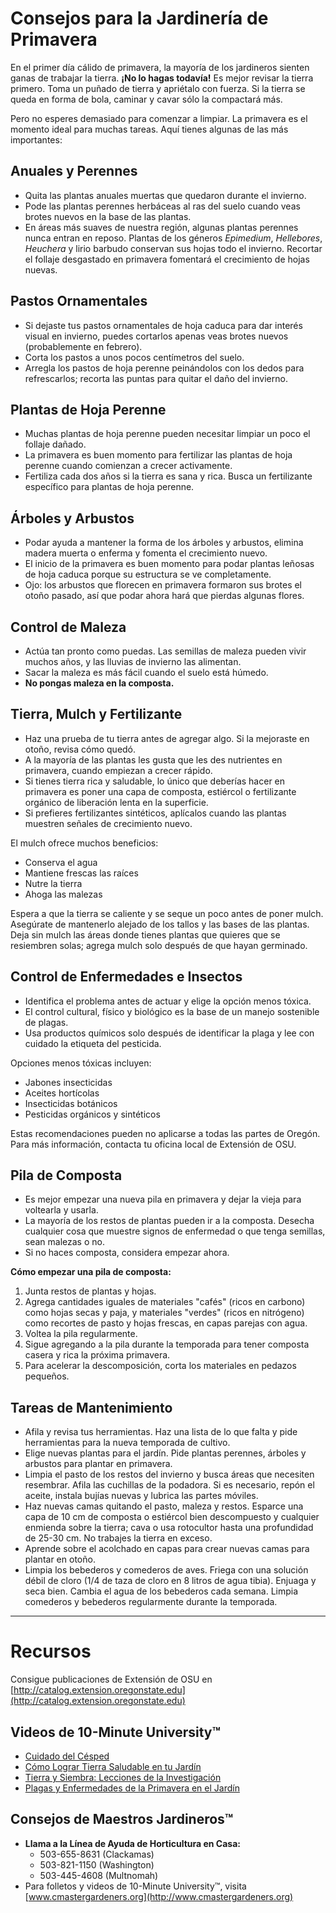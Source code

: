 # Consejos para la Jardinería de Primavera

En el primer día cálido de primavera, la mayoría de los jardineros sienten ganas de trabajar la tierra. **¡No lo hagas todavía!** Es mejor revisar la tierra primero. Toma un puñado de tierra y apriétalo con fuerza. Si la tierra se queda en forma de bola, caminar y cavar sólo la compactará más.

Pero no esperes demasiado para comenzar a limpiar. La primavera es el momento ideal para muchas tareas. Aquí tienes algunas de las más importantes:

## Anuales y Perennes

- Quita las plantas anuales muertas que quedaron durante el invierno.
- Pode las plantas perennes herbáceas al ras del suelo cuando veas brotes nuevos en la base de las plantas.
- En áreas más suaves de nuestra región, algunas plantas perennes nunca entran en reposo. Plantas de los géneros *Epimedium*, *Hellebores*, *Heuchera* y lirio barbudo conservan sus hojas todo el invierno. Recortar el follaje desgastado en primavera fomentará el crecimiento de hojas nuevas.

## Pastos Ornamentales

- Si dejaste tus pastos ornamentales de hoja caduca para dar interés visual en invierno, puedes cortarlos apenas veas brotes nuevos (probablemente en febrero).
- Corta los pastos a unos pocos centímetros del suelo.
- Arregla los pastos de hoja perenne peinándolos con los dedos para refrescarlos; recorta las puntas para quitar el daño del invierno.

## Plantas de Hoja Perenne

- Muchas plantas de hoja perenne pueden necesitar limpiar un poco el follaje dañado.
- La primavera es buen momento para fertilizar las plantas de hoja perenne cuando comienzan a crecer activamente.
- Fertiliza cada dos años si la tierra es sana y rica. Busca un fertilizante específico para plantas de hoja perenne.

## Árboles y Arbustos

- Podar ayuda a mantener la forma de los árboles y arbustos, elimina madera muerta o enferma y fomenta el crecimiento nuevo.
- El inicio de la primavera es buen momento para podar plantas leñosas de hoja caduca porque su estructura se ve completamente.
- Ojo: los arbustos que florecen en primavera formaron sus brotes el otoño pasado, así que podar ahora hará que pierdas algunas flores.

## Control de Maleza

- Actúa tan pronto como puedas. Las semillas de maleza pueden vivir muchos años, y las lluvias de invierno las alimentan.
- Sacar la maleza es más fácil cuando el suelo está húmedo.
- **No pongas maleza en la composta.**

## Tierra, Mulch y Fertilizante

- Haz una prueba de tu tierra antes de agregar algo. Si la mejoraste en otoño, revisa cómo quedó.
- A la mayoría de las plantas les gusta que les des nutrientes en primavera, cuando empiezan a crecer rápido.
- Si tienes tierra rica y saludable, lo único que deberías hacer en primavera es poner una capa de composta, estiércol o fertilizante orgánico de liberación lenta en la superficie.
- Si prefieres fertilizantes sintéticos, aplícalos cuando las plantas muestren señales de crecimiento nuevo.

El mulch ofrece muchos beneficios:
- Conserva el agua
- Mantiene frescas las raíces
- Nutre la tierra
- Ahoga las malezas

Espera a que la tierra se caliente y se seque un poco antes de poner mulch. Asegúrate de mantenerlo alejado de los tallos y las bases de las plantas. Deja sin mulch las áreas donde tienes plantas que quieres que se resiembren solas; agrega mulch solo después de que hayan germinado.

## Control de Enfermedades e Insectos

- Identifica el problema antes de actuar y elige la opción menos tóxica.
- El control cultural, físico y biológico es la base de un manejo sostenible de plagas.
- Usa productos químicos solo después de identificar la plaga y lee con cuidado la etiqueta del pesticida.

Opciones menos tóxicas incluyen:
- Jabones insecticidas
- Aceites hortícolas
- Insecticidas botánicos
- Pesticidas orgánicos y sintéticos

Estas recomendaciones pueden no aplicarse a todas las partes de Oregón. Para más información, contacta tu oficina local de Extensión de OSU.

## Pila de Composta

- Es mejor empezar una nueva pila en primavera y dejar la vieja para voltearla y usarla.
- La mayoría de los restos de plantas pueden ir a la composta. Desecha cualquier cosa que muestre signos de enfermedad o que tenga semillas, sean malezas o no.
- Si no haces composta, considera empezar ahora.

**Cómo empezar una pila de composta:**
1. Junta restos de plantas y hojas.
2. Agrega cantidades iguales de materiales "cafés" (ricos en carbono) como hojas secas y paja, y materiales "verdes" (ricos en nitrógeno) como recortes de pasto y hojas frescas, en capas parejas con agua.
3. Voltea la pila regularmente.
4. Sigue agregando a la pila durante la temporada para tener composta casera y rica la próxima primavera.
5. Para acelerar la descomposición, corta los materiales en pedazos pequeños.

## Tareas de Mantenimiento

- Afila y revisa tus herramientas. Haz una lista de lo que falta y pide herramientas para la nueva temporada de cultivo.
- Elige nuevas plantas para el jardín. Pide plantas perennes, árboles y arbustos para plantar en primavera.
- Limpia el pasto de los restos del invierno y busca áreas que necesiten resembrar. Afila las cuchillas de la podadora. Si es necesario, repón el aceite, instala bujías nuevas y lubrica las partes móviles.
- Haz nuevas camas quitando el pasto, maleza y restos. Esparce una capa de 10 cm de composta o estiércol bien descompuesto y cualquier enmienda sobre la tierra; cava o usa rotocultor hasta una profundidad de 25-30 cm. No trabajes la tierra en exceso.
- Aprende sobre el acolchado en capas para crear nuevas camas para plantar en otoño.
- Limpia los bebederos y comederos de aves. Friega con una solución débil de cloro (1/4 de taza de cloro en 8 litros de agua tibia). Enjuaga y seca bien. Cambia el agua de los bebederos cada semana. Limpia comederos y bebederos regularmente durante la temporada.

---

# Recursos

Consigue publicaciones de Extensión de OSU en [http://catalog.extension.oregonstate.edu](http://catalog.extension.oregonstate.edu)

## Videos de 10-Minute University™

- [Cuidado del Césped](https://www.youtube.com/watch?v=rZ-Fp68FxDc)
- [Cómo Lograr Tierra Saludable en tu Jardín](https://www.youtube.com/watch?v=4Vjhm-Y-IUY)
- [Tierra y Siembra: Lecciones de la Investigación](https://www.youtube.com/watch?v=ZDaZa7P5zSI&list=PLZEzoOaZqnfoVPUYtXji6wgWSrpzS6l7b)
- [Plagas y Enfermedades de la Primavera en el Jardín](https://www.youtube.com/watch?v=kjIuwoYCkmY)

## Consejos de Maestros Jardineros™

- **Llama a la Línea de Ayuda de Horticultura en Casa:**
  - 503-655-8631 (Clackamas)
  - 503-821-1150 (Washington)
  - 503-445-4608 (Multnomah)
- Para folletos y videos de 10-Minute University™, visita [www.cmastergardeners.org](http://www.cmastergardeners.org)
